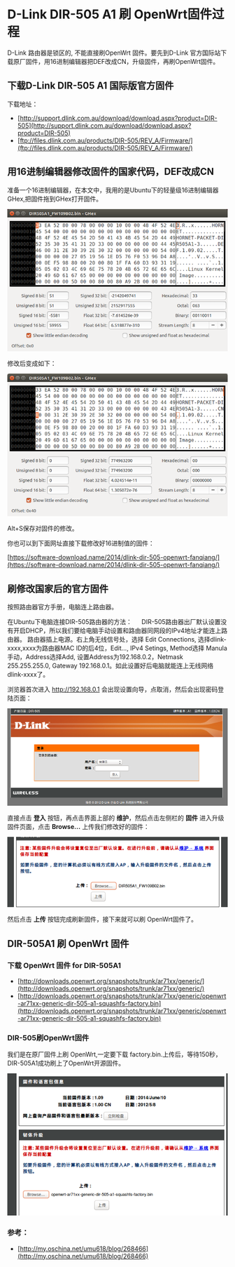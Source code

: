 # D-Link DIR-505 A1 刷 OpenWrt固件过程

D-Link 路由器是锁区的, 不能直接刷OpenWrt 固件。要先到D-Link 官方国际站下载原厂固件，用16进制编辑器把DEF改成CN，升级固件，再刷OpenWrt固件。

## 下载D-Link DIR-505 A1 国际版官方固件

下载地址：
* [http://support.dlink.com.au/download/download.aspx?product=DIR-505](http://support.dlink.com.au/download/download.aspx?product=DIR-505)
* [ftp://files.dlink.com.au/products/DIR-505/REV_A/Firmware/](ftp://files.dlink.com.au/products/DIR-505/REV_A/Firmware/)

## 用16进制编辑器修改固件的国家代码，DEF改成CN

准备一个16进制编辑器，在本文中，我用的是Ubuntu下的轻量级16进制编辑器GHex,把固件拖到GHex打开固件。

![](images/2.dir505a1-hex-def.png)

修改后变成如下：

![](images/2.dir505a1-hex-cn.png)

Alt+S保存对固件的修改。

你也可以到下面网址直接下载修改好16进制值的固件：

[https://software-download.name/2014/dlink-dir-505-openwrt-fanqiang/](https://software-download.name/2014/dlink-dir-505-openwrt-fanqiang/)

## 刷修改国家后的官方固件

按照路由器官方手册，电脑连上路由器。

在Ubuntu下电脑连接DIR-505路由器的方法：
　
DIR-505路由器出厂默认设置没有开启DHCP，所以我们要给电脑手动设置和路由器同网段的IPv4地址才能连上路由器。
路由器插上电源。右上角无线信号处，选择 Edit Connections, 选择dlink-xxxx,xxxx为路由器MAC ID的后4位，Edit..., IPv4 Setings, Method选择 Manula手动，Address选择Add, 设置Address为192.168.0.2，Netmask 255.255.255.0, Gateway 192.168.0.1。如此设置好后电脑就能连上无线网络dlink-xxxx了。

浏览器首次进入 http://192.168.0.1 会出现设置向导，点取消，然后会出现密码登陆页面：

![](images/2.dir505-login.png)

直接点击 **登入** 按钮，再点击界面上部的 **维护**，然后点击左侧栏的 **固件** 进入升级固件页面，点击 **Browse...** 上传我们修改好的固件：

![](images/2.upload-image-cn.png)

然后点击 **上传** 按钮完成刷新固件，接下来就可以刷 OpenWrt固件了。

## DIR-505A1 刷 OpenWrt 固件

### 下载 OpenWrt 固件 for DIR-505A1
* [http://downloads.openwrt.org/snapshots/trunk/ar71xx/generic/](http://downloads.openwrt.org/snapshots/trunk/ar71xx/generic/)
* [http://downloads.openwrt.org/snapshots/trunk/ar71xx/generic/openwrt-ar71xx-generic-dir-505-a1-squashfs-factory.bin](http://downloads.openwrt.org/snapshots/trunk/ar71xx/generic/openwrt-ar71xx-generic-dir-505-a1-squashfs-factory.bin)

### DIR-505刷OpenWrt固件
我们是在原厂固件上刷 OpenWrt,一定要下载 factory.bin.上传后，等待150秒，DIR-505A1成功刷上了OpenWrt开源固件。

![](images/2.upload-openwrt-factory.png)


### 参考：
* [http://my.oschina.net/umu618/blog/268466](http://my.oschina.net/umu618/blog/268466)
